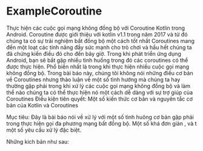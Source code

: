 # ExampleCoroutine

Thực hiện các cuộc gọi mạng không đồng bộ với Coroutine Kotlin trong Android.
Coroutine được giới thiệu với kotlin v1.1 trong năm 2017 và từ đó chúng ta có sự trải nghiệm bất đồng bộ một cách tốt nhất
Coroutines mang đến một loạt các tính năng đầy sức mạnh cho trò chơi và hầu hết chúng ta đã chứng kiến điều đó cho đến bây giờ.
Trong khi phát triển ứng dụng Android, bạn sẽ bắt gặp nhiều tình huống trong đó các coroutines có thể được thực hiện. Phổ biến nhất là trong khi thực hiện nhiều cuộc gọi mạng không đồng bộ.
Trong bài báo này, chúng tôi không nói những điều cơ bản về Coroutines nhưng  thảo luận về một số tình hướng mà chúng ta hay thường gặp phải trong khi xứ lý các cuộc gọi mạng không đồng bộ và làm thể nào chúng ta có thể thực hiện nó một cách dễ dàng với sự trợ giúp của Coroutines
Điều kiện tiên quyết:
Một số kiến thức cơ bản và nguyên tắc cơ bản của Kotlin và Coroutines

Mục tiêu:
Đây là bài báo nói về xử lý với một số tình huông cơ bản gặp phải trong thực hiện gọi đa phương mạng bất đồng bộ. Một số khá đơn giản , và t một số yêu cầu xử lý đặc biệt.

Những kich bản như sau:


